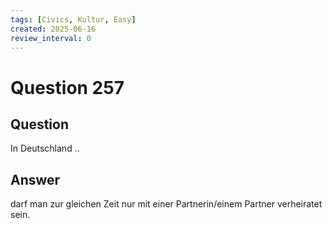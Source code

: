 ```yaml
---
tags: [Civics, Kultur, Easy]
created: 2025-06-16
review_interval: 0
---
```


# Question 257

## Question

In Deutschland ..

## Answer

darf man zur gleichen Zeit nur mit einer Partnerin/einem Partner verheiratet sein.
